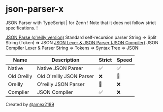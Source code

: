 # json-parser-x

JSON Parser with TypeScript | for Zenn
! Note that it does not follow strict specifications. !

[JSON Parse (o'reilly version)](/src-oreilly)
Standard self-recursion parser
String => Split String (Token) => JSON
[JSON Lexer & JSON Parser (JSON Compiler)](/src-lexer)
JSON Compiler Lexer & Parser
String => Tokens => Syntax Tree => JSON

|Name|Description|Strict|Speed|
|---|---|---|---|
|Native|Native JSON Parser|✅|✅|
|Old Oreilly|Old O'reilly JSON Parser|❌|🔼|
|Oreilly|O'reilly JSON Parser|🔼|❌|
|Compiler|JSON Compiler|✅|❌|

Created by [@amex2189](https:///twitter.com/amex2189)
